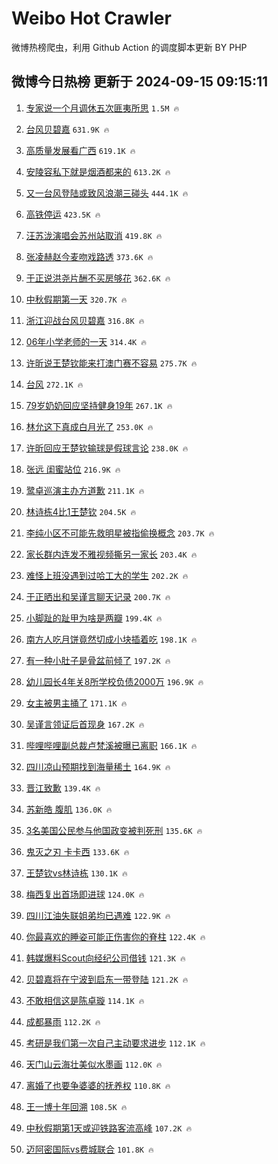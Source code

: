 # Weibo Hot Crawler 



微博热榜爬虫，利用 Github Action 的调度脚本更新 BY PHP 


## 微博今日热榜 更新于 2024-09-15 09:15:11 
1. [专家说一个月调休五次匪夷所思](https://s.weibo.com/weibo?q=%23%E4%B8%93%E5%AE%B6%E8%AF%B4%E4%B8%80%E4%B8%AA%E6%9C%88%E8%B0%83%E4%BC%91%E4%BA%94%E6%AC%A1%E5%8C%AA%E5%A4%B7%E6%89%80%E6%80%9D%23&t=31&band_rank=1&Refer=top) `1.5M 🔥` 

1. [台风贝碧嘉](https://s.weibo.com/weibo?q=%E5%8F%B0%E9%A3%8E%E8%B4%9D%E7%A2%A7%E5%98%89&t=31&band_rank=2&Refer=top) `631.9K 🔥` 

1. [高质量发展看广西](https://s.weibo.com/weibo?q=%23%E9%AB%98%E8%B4%A8%E9%87%8F%E5%8F%91%E5%B1%95%E7%9C%8B%E5%B9%BF%E8%A5%BF%23&t=31&band_rank=3&Refer=top) `619.1K 🔥` 

1. [安陵容私下就是烟酒都来的](https://s.weibo.com/weibo?q=%E5%AE%89%E9%99%B5%E5%AE%B9%E7%A7%81%E4%B8%8B%E5%B0%B1%E6%98%AF%E7%83%9F%E9%85%92%E9%83%BD%E6%9D%A5%E7%9A%84&t=31&band_rank=4&Refer=top) `613.2K 🔥` 

1. [又一台风登陆或致风浪潮三碰头](https://s.weibo.com/weibo?q=%23%E5%8F%88%E4%B8%80%E5%8F%B0%E9%A3%8E%E7%99%BB%E9%99%86%E6%88%96%E8%87%B4%E9%A3%8E%E6%B5%AA%E6%BD%AE%E4%B8%89%E7%A2%B0%E5%A4%B4%23&t=31&band_rank=5&Refer=top) `444.1K 🔥` 

1. [高铁停运](https://s.weibo.com/weibo?q=%23%E9%AB%98%E9%93%81%E5%81%9C%E8%BF%90%23&t=31&band_rank=6&Refer=top) `423.5K 🔥` 

1. [汪苏泷演唱会苏州站取消](https://s.weibo.com/weibo?q=%23%E6%B1%AA%E8%8B%8F%E6%B3%B7%E6%BC%94%E5%94%B1%E4%BC%9A%E8%8B%8F%E5%B7%9E%E7%AB%99%E5%8F%96%E6%B6%88%23&t=31&band_rank=7&Refer=top) `419.8K 🔥` 

1. [张凌赫赵今麦吻戏路透](https://s.weibo.com/weibo?q=%E5%BC%A0%E5%87%8C%E8%B5%AB%E8%B5%B5%E4%BB%8A%E9%BA%A6%E5%90%BB%E6%88%8F%E8%B7%AF%E9%80%8F&t=31&band_rank=8&Refer=top) `373.6K 🔥` 

1. [于正说洪尧片酬不买房够花](https://s.weibo.com/weibo?q=%E4%BA%8E%E6%AD%A3%E8%AF%B4%E6%B4%AA%E5%B0%A7%E7%89%87%E9%85%AC%E4%B8%8D%E4%B9%B0%E6%88%BF%E5%A4%9F%E8%8A%B1&t=31&band_rank=9&Refer=top) `362.6K 🔥` 

1. [中秋假期第一天](https://s.weibo.com/weibo?q=%23%E4%B8%AD%E7%A7%8B%E5%81%87%E6%9C%9F%E7%AC%AC%E4%B8%80%E5%A4%A9%23&t=31&band_rank=10&Refer=top) `320.7K 🔥` 

1. [浙江迎战台风贝碧嘉](https://s.weibo.com/weibo?q=%23%E6%B5%99%E6%B1%9F%E8%BF%8E%E6%88%98%E5%8F%B0%E9%A3%8E%E8%B4%9D%E7%A2%A7%E5%98%89%23&t=31&band_rank=11&Refer=top) `316.8K 🔥` 

1. [06年小学老师的一天](https://s.weibo.com/weibo?q=06%E5%B9%B4%E5%B0%8F%E5%AD%A6%E8%80%81%E5%B8%88%E7%9A%84%E4%B8%80%E5%A4%A9&t=31&band_rank=12&Refer=top) `314.4K 🔥` 

1. [许昕说王楚钦能来打澳门赛不容易](https://s.weibo.com/weibo?q=%23%E8%AE%B8%E6%98%95%E8%AF%B4%E7%8E%8B%E6%A5%9A%E9%92%A6%E8%83%BD%E6%9D%A5%E6%89%93%E6%BE%B3%E9%97%A8%E8%B5%9B%E4%B8%8D%E5%AE%B9%E6%98%93%23&t=31&band_rank=13&Refer=top) `275.7K 🔥` 

1. [台风](https://s.weibo.com/weibo?q=%E5%8F%B0%E9%A3%8E&t=31&band_rank=14&Refer=top) `272.1K 🔥` 

1. [79岁奶奶回应坚持健身19年](https://s.weibo.com/weibo?q=%2379%E5%B2%81%E5%A5%B6%E5%A5%B6%E5%9B%9E%E5%BA%94%E5%9D%9A%E6%8C%81%E5%81%A5%E8%BA%AB19%E5%B9%B4%23&t=31&band_rank=15&Refer=top) `267.1K 🔥` 

1. [林允这下真成白月光了](https://s.weibo.com/weibo?q=%E6%9E%97%E5%85%81%E8%BF%99%E4%B8%8B%E7%9C%9F%E6%88%90%E7%99%BD%E6%9C%88%E5%85%89%E4%BA%86&t=31&band_rank=16&Refer=top) `253.0K 🔥` 

1. [许昕回应王楚钦输球是假球言论](https://s.weibo.com/weibo?q=%23%E8%AE%B8%E6%98%95%E5%9B%9E%E5%BA%94%E7%8E%8B%E6%A5%9A%E9%92%A6%E8%BE%93%E7%90%83%E6%98%AF%E5%81%87%E7%90%83%E8%A8%80%E8%AE%BA%23&t=31&band_rank=17&Refer=top) `238.0K 🔥` 

1. [张远 闺蜜站位](https://s.weibo.com/weibo?q=%E5%BC%A0%E8%BF%9C%20%E9%97%BA%E8%9C%9C%E7%AB%99%E4%BD%8D&t=31&band_rank=18&Refer=top) `216.9K 🔥` 

1. [鹭卓巡演主办方道歉](https://s.weibo.com/weibo?q=%23%E9%B9%AD%E5%8D%93%E5%B7%A1%E6%BC%94%E4%B8%BB%E5%8A%9E%E6%96%B9%E9%81%93%E6%AD%89%23&t=31&band_rank=19&Refer=top) `211.1K 🔥` 

1. [林诗栋4比1王楚钦](https://s.weibo.com/weibo?q=%23%E6%9E%97%E8%AF%97%E6%A0%8B4%E6%AF%941%E7%8E%8B%E6%A5%9A%E9%92%A6%23&t=31&band_rank=20&Refer=top) `204.5K 🔥` 

1. [李纯小区不可能先救明星被指偷换概念](https://s.weibo.com/weibo?q=%23%E6%9D%8E%E7%BA%AF%E5%B0%8F%E5%8C%BA%E4%B8%8D%E5%8F%AF%E8%83%BD%E5%85%88%E6%95%91%E6%98%8E%E6%98%9F%E8%A2%AB%E6%8C%87%E5%81%B7%E6%8D%A2%E6%A6%82%E5%BF%B5%23&t=31&band_rank=21&Refer=top) `203.7K 🔥` 

1. [家长群内连发不雅视频撕另一家长](https://s.weibo.com/weibo?q=%23%E5%AE%B6%E9%95%BF%E7%BE%A4%E5%86%85%E8%BF%9E%E5%8F%91%E4%B8%8D%E9%9B%85%E8%A7%86%E9%A2%91%E6%92%95%E5%8F%A6%E4%B8%80%E5%AE%B6%E9%95%BF%23&t=31&band_rank=22&Refer=top) `203.4K 🔥` 

1. [难怪上班没遇到过哈工大的学生](https://s.weibo.com/weibo?q=%E9%9A%BE%E6%80%AA%E4%B8%8A%E7%8F%AD%E6%B2%A1%E9%81%87%E5%88%B0%E8%BF%87%E5%93%88%E5%B7%A5%E5%A4%A7%E7%9A%84%E5%AD%A6%E7%94%9F&t=31&band_rank=23&Refer=top) `202.2K 🔥` 

1. [于正晒出和吴谨言聊天记录](https://s.weibo.com/weibo?q=%23%E4%BA%8E%E6%AD%A3%E6%99%92%E5%87%BA%E5%92%8C%E5%90%B4%E8%B0%A8%E8%A8%80%E8%81%8A%E5%A4%A9%E8%AE%B0%E5%BD%95%23&t=31&band_rank=24&Refer=top) `200.7K 🔥` 

1. [小脚趾的趾甲为啥是两瓣](https://s.weibo.com/weibo?q=%23%E5%B0%8F%E8%84%9A%E8%B6%BE%E7%9A%84%E8%B6%BE%E7%94%B2%E4%B8%BA%E5%95%A5%E6%98%AF%E4%B8%A4%E7%93%A3%23&t=31&band_rank=25&Refer=top) `199.4K 🔥` 

1. [南方人吃月饼竟然切成小块插着吃](https://s.weibo.com/weibo?q=%23%E5%8D%97%E6%96%B9%E4%BA%BA%E5%90%83%E6%9C%88%E9%A5%BC%E7%AB%9F%E7%84%B6%E5%88%87%E6%88%90%E5%B0%8F%E5%9D%97%E6%8F%92%E7%9D%80%E5%90%83%23&t=31&band_rank=26&Refer=top) `198.1K 🔥` 

1. [有一种小肚子是骨盆前倾了](https://s.weibo.com/weibo?q=%23%E6%9C%89%E4%B8%80%E7%A7%8D%E5%B0%8F%E8%82%9A%E5%AD%90%E6%98%AF%E9%AA%A8%E7%9B%86%E5%89%8D%E5%80%BE%E4%BA%86%23&t=31&band_rank=27&Refer=top) `197.2K 🔥` 

1. [幼儿园长4年关8所学校负债2000万](https://s.weibo.com/weibo?q=%23%E5%B9%BC%E5%84%BF%E5%9B%AD%E9%95%BF4%E5%B9%B4%E5%85%B38%E6%89%80%E5%AD%A6%E6%A0%A1%E8%B4%9F%E5%80%BA2000%E4%B8%87%23&t=31&band_rank=28&Refer=top) `196.9K 🔥` 

1. [女主被男主捅了](https://s.weibo.com/weibo?q=%23%E5%A5%B3%E4%B8%BB%E8%A2%AB%E7%94%B7%E4%B8%BB%E6%8D%85%E4%BA%86%23&t=31&band_rank=29&Refer=top) `171.1K 🔥` 

1. [吴谨言领证后首现身](https://s.weibo.com/weibo?q=%23%E5%90%B4%E8%B0%A8%E8%A8%80%E9%A2%86%E8%AF%81%E5%90%8E%E9%A6%96%E7%8E%B0%E8%BA%AB%23&t=31&band_rank=30&Refer=top) `167.2K 🔥` 

1. [哔哩哔哩副总裁卢梵溪被曝已离职](https://s.weibo.com/weibo?q=%23%E5%93%94%E5%93%A9%E5%93%94%E5%93%A9%E5%89%AF%E6%80%BB%E8%A3%81%E5%8D%A2%E6%A2%B5%E6%BA%AA%E8%A2%AB%E6%9B%9D%E5%B7%B2%E7%A6%BB%E8%81%8C%23&t=31&band_rank=31&Refer=top) `166.1K 🔥` 

1. [四川凉山预期找到海量稀土](https://s.weibo.com/weibo?q=%23%E5%9B%9B%E5%B7%9D%E5%87%89%E5%B1%B1%E9%A2%84%E6%9C%9F%E6%89%BE%E5%88%B0%E6%B5%B7%E9%87%8F%E7%A8%80%E5%9C%9F%23&t=31&band_rank=32&Refer=top) `164.9K 🔥` 

1. [晋江致歉](https://s.weibo.com/weibo?q=%23%E6%99%8B%E6%B1%9F%E8%87%B4%E6%AD%89%23&t=31&band_rank=33&Refer=top) `139.4K 🔥` 

1. [苏新皓 腹肌](https://s.weibo.com/weibo?q=%E8%8B%8F%E6%96%B0%E7%9A%93%20%E8%85%B9%E8%82%8C&t=31&band_rank=34&Refer=top) `136.0K 🔥` 

1. [3名美国公民参与他国政变被判死刑](https://s.weibo.com/weibo?q=%233%E5%90%8D%E7%BE%8E%E5%9B%BD%E5%85%AC%E6%B0%91%E5%8F%82%E4%B8%8E%E4%BB%96%E5%9B%BD%E6%94%BF%E5%8F%98%E8%A2%AB%E5%88%A4%E6%AD%BB%E5%88%91%23&t=31&band_rank=35&Refer=top) `135.6K 🔥` 

1. [鬼灭之刃 卡卡西](https://s.weibo.com/weibo?q=%E9%AC%BC%E7%81%AD%E4%B9%8B%E5%88%83%20%E5%8D%A1%E5%8D%A1%E8%A5%BF&t=31&band_rank=36&Refer=top) `133.6K 🔥` 

1. [王楚钦vs林诗栋](https://s.weibo.com/weibo?q=%E7%8E%8B%E6%A5%9A%E9%92%A6vs%E6%9E%97%E8%AF%97%E6%A0%8B&t=31&band_rank=37&Refer=top) `130.1K 🔥` 

1. [梅西复出首场即进球](https://s.weibo.com/weibo?q=%23%E6%A2%85%E8%A5%BF%E5%A4%8D%E5%87%BA%E9%A6%96%E5%9C%BA%E5%8D%B3%E8%BF%9B%E7%90%83%23&t=31&band_rank=38&Refer=top) `124.0K 🔥` 

1. [四川江油失联姐弟均已遇难](https://s.weibo.com/weibo?q=%23%E5%9B%9B%E5%B7%9D%E6%B1%9F%E6%B2%B9%E5%A4%B1%E8%81%94%E5%A7%90%E5%BC%9F%E5%9D%87%E5%B7%B2%E9%81%87%E9%9A%BE%23&t=31&band_rank=39&Refer=top) `122.9K 🔥` 

1. [你最喜欢的睡姿可能正伤害你的脊柱](https://s.weibo.com/weibo?q=%23%E4%BD%A0%E6%9C%80%E5%96%9C%E6%AC%A2%E7%9A%84%E7%9D%A1%E5%A7%BF%E5%8F%AF%E8%83%BD%E6%AD%A3%E4%BC%A4%E5%AE%B3%E4%BD%A0%E7%9A%84%E8%84%8A%E6%9F%B1%23&t=31&band_rank=40&Refer=top) `122.4K 🔥` 

1. [韩媒爆料Scout向经纪公司借钱](https://s.weibo.com/weibo?q=%23%E9%9F%A9%E5%AA%92%E7%88%86%E6%96%99Scout%E5%90%91%E7%BB%8F%E7%BA%AA%E5%85%AC%E5%8F%B8%E5%80%9F%E9%92%B1%23&t=31&band_rank=41&Refer=top) `121.3K 🔥` 

1. [贝碧嘉将在宁波到启东一带登陆](https://s.weibo.com/weibo?q=%23%E8%B4%9D%E7%A2%A7%E5%98%89%E5%B0%86%E5%9C%A8%E5%AE%81%E6%B3%A2%E5%88%B0%E5%90%AF%E4%B8%9C%E4%B8%80%E5%B8%A6%E7%99%BB%E9%99%86%23&t=31&band_rank=42&Refer=top) `121.2K 🔥` 

1. [不敢相信这是陈卓璇](https://s.weibo.com/weibo?q=%E4%B8%8D%E6%95%A2%E7%9B%B8%E4%BF%A1%E8%BF%99%E6%98%AF%E9%99%88%E5%8D%93%E7%92%87&t=31&band_rank=43&Refer=top) `114.1K 🔥` 

1. [成都暴雨](https://s.weibo.com/weibo?q=%E6%88%90%E9%83%BD%E6%9A%B4%E9%9B%A8&t=31&band_rank=44&Refer=top) `112.2K 🔥` 

1. [考研是我们第一次自己主动要求进步](https://s.weibo.com/weibo?q=%E8%80%83%E7%A0%94%E6%98%AF%E6%88%91%E4%BB%AC%E7%AC%AC%E4%B8%80%E6%AC%A1%E8%87%AA%E5%B7%B1%E4%B8%BB%E5%8A%A8%E8%A6%81%E6%B1%82%E8%BF%9B%E6%AD%A5&t=31&band_rank=45&Refer=top) `112.1K 🔥` 

1. [天门山云海壮美似水墨画](https://s.weibo.com/weibo?q=%23%E5%A4%A9%E9%97%A8%E5%B1%B1%E4%BA%91%E6%B5%B7%E5%A3%AE%E7%BE%8E%E4%BC%BC%E6%B0%B4%E5%A2%A8%E7%94%BB%23&t=31&band_rank=46&Refer=top) `112.0K 🔥` 

1. [离婚了也要争婆婆的抚养权](https://s.weibo.com/weibo?q=%E7%A6%BB%E5%A9%9A%E4%BA%86%E4%B9%9F%E8%A6%81%E4%BA%89%E5%A9%86%E5%A9%86%E7%9A%84%E6%8A%9A%E5%85%BB%E6%9D%83&t=31&band_rank=47&Refer=top) `110.8K 🔥` 

1. [王一博十年回溯](https://s.weibo.com/weibo?q=%23%E7%8E%8B%E4%B8%80%E5%8D%9A%E5%8D%81%E5%B9%B4%E5%9B%9E%E6%BA%AF%23&t=31&band_rank=48&Refer=top) `108.5K 🔥` 

1. [中秋假期第1天或迎铁路客流高峰](https://s.weibo.com/weibo?q=%23%E4%B8%AD%E7%A7%8B%E5%81%87%E6%9C%9F%E7%AC%AC1%E5%A4%A9%E6%88%96%E8%BF%8E%E9%93%81%E8%B7%AF%E5%AE%A2%E6%B5%81%E9%AB%98%E5%B3%B0%23&t=31&band_rank=49&Refer=top) `107.2K 🔥` 

1. [迈阿密国际vs费城联合](https://s.weibo.com/weibo?q=%23%E8%BF%88%E9%98%BF%E5%AF%86%E5%9B%BD%E9%99%85vs%E8%B4%B9%E5%9F%8E%E8%81%94%E5%90%88%23&t=31&band_rank=50&Refer=top) `101.8K 🔥` 

